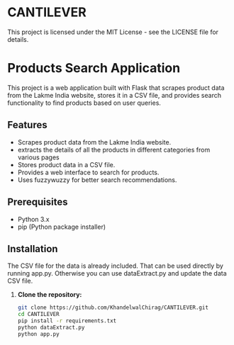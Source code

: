 # CANTILEVER

This project is licensed under the MIT License - see the LICENSE file for details.

# Products Search Application

This project is a web application built with Flask that scrapes product data from the Lakme India website, stores it in a CSV file, and provides search functionality to find products based on user queries.

## Features

- Scrapes product data from the Lakme India website.
- extracts the details of all the products in different categories from various pages
- Stores product data in a CSV file.
- Provides a web interface to search for products.
- Uses fuzzywuzzy for better search recommendations.

## Prerequisites

- Python 3.x
- pip (Python package installer)

## Installation

The CSV file for the data is already included. That can be used directly by running app.py. Otherwise you can use dataExtract.py and update the data CSV file. 

1. **Clone the repository:**

   ```bash
   git clone https://github.com/KhandelwalChirag/CANTILEVER.git
   cd CANTILEVER
   pip install -r requirements.txt
   python dataExtract.py
   python app.py


